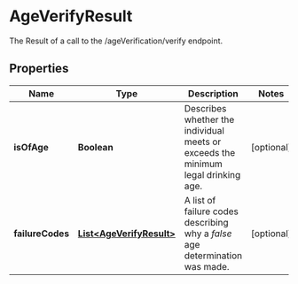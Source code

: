 

# AgeVerifyResult

The Result of a call to the /ageVerification/verify endpoint.

## Properties

Name | Type | Description | Notes
------------ | ------------- | ------------- | -------------
**isOfAge** | **Boolean** | Describes whether the individual meets or exceeds the minimum legal drinking age. |  [optional]
**failureCodes** | [**List&lt;AgeVerifyResult&gt;**](AgeVerifyResult.md) | A list of failure codes describing why a *false* age determination was made. |  [optional]



